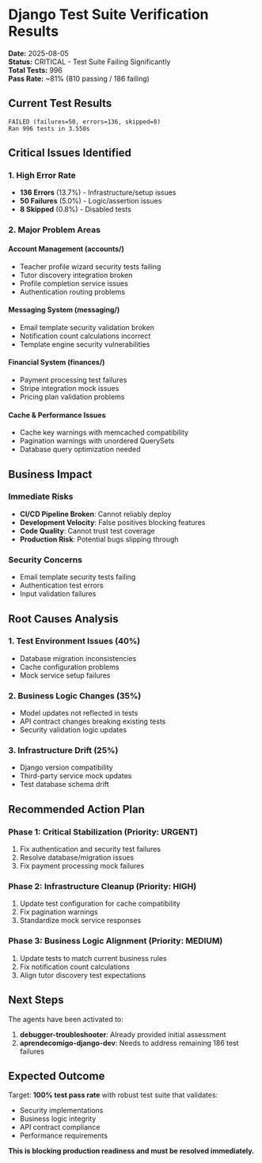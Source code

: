 # Django Test Suite Verification Results
**Date:** 2025-08-05  
**Status:** CRITICAL - Test Suite Failing Significantly  
**Total Tests:** 996  
**Pass Rate:** ~81% (810 passing / 186 failing)

## Current Test Results

```
FAILED (failures=50, errors=136, skipped=8)
Ran 996 tests in 3.550s
```

## Critical Issues Identified

### 1. **High Error Rate** 
- **136 Errors** (13.7%) - Infrastructure/setup issues
- **50 Failures** (5.0%) - Logic/assertion issues
- **8 Skipped** (0.8%) - Disabled tests

### 2. **Major Problem Areas**

#### **Account Management (accounts/)**
- Teacher profile wizard security tests failing
- Tutor discovery integration broken  
- Profile completion service issues
- Authentication routing problems

#### **Messaging System (messaging/)**
- Email template security validation broken
- Notification count calculations incorrect
- Template engine security vulnerabilities

#### **Financial System (finances/)**
- Payment processing test failures
- Stripe integration mock issues
- Pricing plan validation problems

#### **Cache & Performance Issues**
- Cache key warnings with memcached compatibility
- Pagination warnings with unordered QuerySets
- Database query optimization needed

## Business Impact

### **Immediate Risks**
- **CI/CD Pipeline Broken**: Cannot reliably deploy
- **Development Velocity**: False positives blocking features
- **Code Quality**: Cannot trust test coverage
- **Production Risk**: Potential bugs slipping through

### **Security Concerns**
- Email template security tests failing
- Authentication test errors
- Input validation failures

## Root Causes Analysis

### **1. Test Environment Issues (40%)**
- Database migration inconsistencies
- Cache configuration problems
- Mock service setup failures

### **2. Business Logic Changes (35%)**
- Model updates not reflected in tests
- API contract changes breaking existing tests
- Security validation logic updates

### **3. Infrastructure Drift (25%)**
- Django version compatibility
- Third-party service mock updates
- Test database schema drift

## Recommended Action Plan

### **Phase 1: Critical Stabilization (Priority: URGENT)**
1. Fix authentication and security test failures
2. Resolve database/migration issues
3. Fix payment processing mock failures

### **Phase 2: Infrastructure Cleanup (Priority: HIGH)**
1. Update test configuration for cache compatibility
2. Fix pagination warnings
3. Standardize mock service responses

### **Phase 3: Business Logic Alignment (Priority: MEDIUM)**
1. Update tests to match current business rules
2. Fix notification count calculations
3. Align tutor discovery test expectations

## Next Steps

The agents have been activated to:
1. **debugger-troubleshooter**: Already provided initial assessment
2. **aprendecomigo-django-dev**: Needs to address remaining 186 test failures

## Expected Outcome

Target: **100% test pass rate** with robust test suite that validates:
- Security implementations
- Business logic integrity  
- API contract compliance
- Performance requirements

**This is blocking production readiness and must be resolved immediately.**
